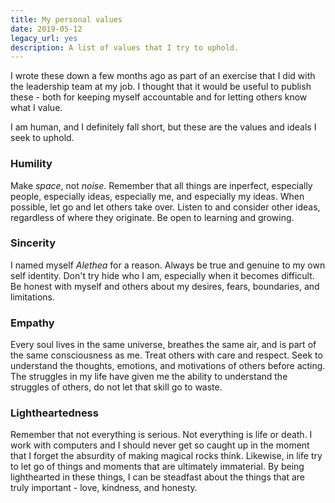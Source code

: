 ```yaml
---
title: My personal values
date: 2019-05-12
legacy_url: yes
description: A list of values that I try to uphold.
---
```


I wrote these down a few months ago as part of an exercise that I did with the leadership team at my job. I thought that it would be useful to publish these - both for keeping myself accountable and for letting others know what I value.

I am human, and I definitely fall short, but these are the values and ideals I seek to uphold.

### Humility

Make *space*, not *noise*. Remember that all things are inperfect, especially people, especially ideas, especially me, and especially my ideas. When possible, let go and let others take over. Listen to and consider other ideas, regardless of where they originate. Be open to learning and growing.

### Sincerity

I named myself *Alethea* for a reason. Always be true and genuine to my own self identity. Don't try hide who I am, especially when it becomes difficult. Be honest with myself and others about my desires, fears, boundaries, and limitations.

### Empathy

Every soul lives in the same universe, breathes the same air, and is part of the same consciousness as me. Treat others with care and respect. Seek to understand the thoughts, emotions, and motivations of others before acting. The struggles in my life have given me the ability to understand the struggles of others, do not let that skill go to waste.

### Lightheartedness

Remember that not everything is serious. Not everything is life or death. I work with computers and I should never get so caught up in the moment that I forget the absurdity of making magical rocks think. Likewise, in life try to let go of things and moments that are ultimately immaterial. By being lighthearted in these things, I can be steadfast about the things that are truly important - love, kindness, and honesty.
